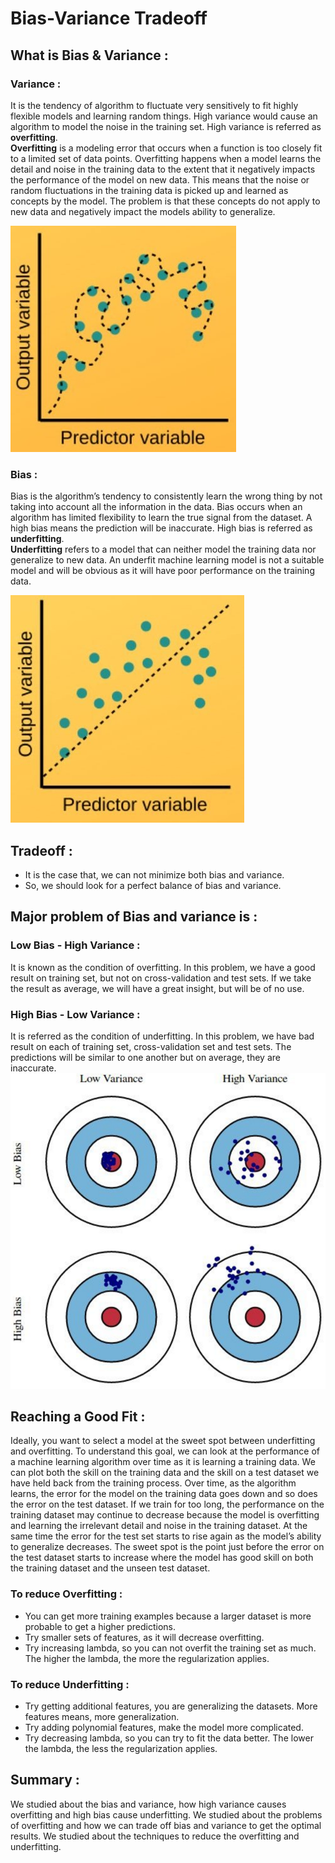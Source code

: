 # Bias-Variance Tradeoff
## What is Bias & Variance :
### Variance : 
It is the tendency of algorithm to fluctuate very sensitively to fit highly flexible models and learning random things. High variance would cause an algorithm to model the noise in the training set. High variance is referred as **overfitting**.
<br>**Overfitting** is a modeling error that occurs when a function is too closely fit to a limited set of data points. Overfitting happens when a model learns the detail and noise in the training data to the extent that it negatively impacts the performance of the model on new data. This means that the noise or random fluctuations in the training data is picked up and learned as concepts by the model. The problem is that these concepts do not apply to new data and negatively impact the models ability to generalize.

![Overfitting](extras/overfit.jpg)
### Bias : 
Bias is the algorithm’s tendency to consistently learn the wrong thing by not taking into account all the information in the data. Bias occurs when an algorithm has limited flexibility to learn the true signal from the dataset. A high bias means the prediction will be inaccurate. High bias is referred as **underfitting**.
<br>**Underfitting** refers to a model that can neither model the training data nor generalize to new data. An underfit machine learning model is not a suitable model and will be obvious as it will have poor performance on the training data.

![Underfitting](extras/underfit.jpg)
## Tradeoff : 
* It is the case that, we can not minimize both bias and variance.
* So, we should look for a perfect balance of bias and variance.
## Major problem of Bias and variance is :
### Low Bias - High Variance :
It is known as the condition of overfitting. In this problem, we have a good result on training set, but not on cross-validation and test sets. If we take the result as average, we will have a great insight, but will be of no use.
### High Bias - Low Variance :
It is referred as the condition of underfitting. In this problem, we have bad result on each of training set, cross-validation set and test sets. The predictions will be similar to one another but on average, they are inaccurate.
![bv](extras/bv.png)
## Reaching a Good Fit :
Ideally, you want to select a model at the sweet spot between underfitting and overfitting. To understand this goal, we can look at the performance of a machine learning algorithm over time as it is learning a training data. We can plot both the skill on the training data and the skill on a test dataset we have held back from the training process. Over time, as the algorithm learns, the error for the model on the training data goes down and so does the error on the test dataset. If we train for too long, the performance on the training dataset may continue to decrease because the model is overfitting and learning the irrelevant detail and noise in the training dataset. At the same time the error for the test set starts to rise again as the model’s ability to generalize decreases. The sweet spot is the point just before the error on the test dataset starts to increase where the model has good skill on both the training dataset and the unseen test dataset.
### To reduce Overfitting :
* You can get more training examples because a larger dataset is more probable to get a higher predictions.
* Try smaller sets of features, as it will decrease overfitting.
* Try increasing lambda, so you can not overfit the training set as much. The higher the lambda, the more the regularization applies.
### To reduce Underfitting :
* Try getting additional features, you are generalizing the datasets. More features means, more generalization.
* Try adding polynomial features, make the model more complicated.
* Try decreasing lambda, so you can try to fit the data better. The lower the lambda, the less the regularization applies.
## Summary :
We studied about the bias and variance, how high variance causes overfitting and high bias cause underfitting. We studied about the problems of overfitting and how we can trade off bias and variance to get the optimal results. We studied about the techniques to reduce the overfitting and underfitting.
